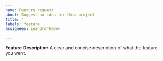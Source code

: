 ```yaml
---
name: Feature request
about: Suggest an idea for this project
title: ''
labels: feature
assignees: LeandroTheDev

---
```


**Feature Description**
A clear and concise description of what the feature you want.
